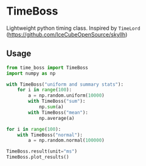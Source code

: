 # TimeBoss
Lightweight python timing class. Inspired by `TimeLord` (https://github.com/IceCubeOpenSource/skyllh)

## Usage
```python
from time_boss import TimeBoss
import numpy as np

with TimeBoss("uniform and summary stats"):
    for i in range(100):
        a = np.random.uniform(10000)
        with TimeBoss("sum"):
            np.sum(a)
        with TimeBoss("mean"):
            np.average(a)

for i in range(100):
    with TimeBoss("normal"):
        a = np.random.normal(100000)

TimeBoss.result(unit="ms")
TimeBoss.plot_results()
```
